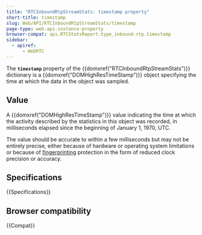 ```yaml
---
title: "RTCInboundRtpStreamStats: timestamp property"
short-title: timestamp
slug: Web/API/RTCInboundRtpStreamStats/timestamp
page-type: web-api-instance-property
browser-compat: api.RTCStatsReport.type_inbound-rtp.timestamp
sidebar:
  - apiref:
      - WebRTC
---
```


The **`timestamp`** property of the {{domxref("RTCInboundRtpStreamStats")}} dictionary is a {{domxref("DOMHighResTimeStamp")}} object specifying the time at which the data in the object was sampled.

## Value

A {{domxref("DOMHighResTimeStamp")}} value indicating the time at which the activity described by the statistics in this object was recorded, in milliseconds elapsed since the beginning of January 1, 1970, UTC.

The value should be accurate to within a few milliseconds but may not be entirely precise, either because of hardware or operating system limitations or because of [fingerprinting](/en-US/docs/Glossary/Fingerprinting) protection in the form of reduced clock precision or accuracy.

## Specifications

{{Specifications}}

## Browser compatibility

{{Compat}}
